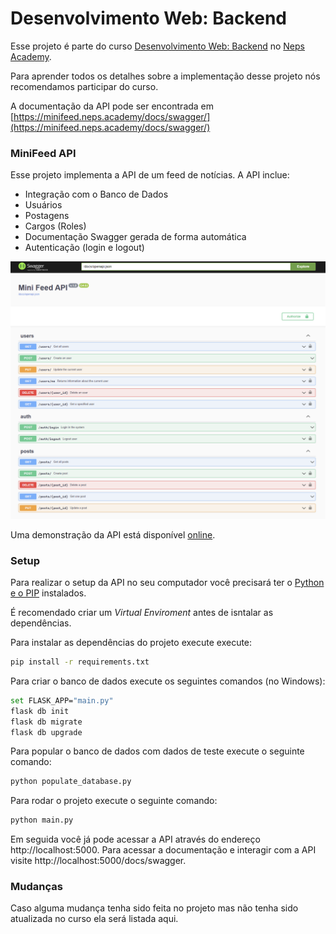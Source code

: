 # Desenvolvimento Web: Backend

Esse projeto é parte do curso [Desenvolvimento Web: Backend](https://neps.academy/br/course/desenvolvimento-web:-backend) no [Neps Academy](https://neps.academy/br).

Para aprender todos os detalhes sobre a implementação desse projeto nós recomendamos participar do curso.

A documentação da API pode ser encontrada em [https://minifeed.neps.academy/docs/swagger/](https://minifeed.neps.academy/docs/swagger/)

### MiniFeed API

Esse projeto implementa a API de um feed de notícias. A API inclue:

- Integração com o Banco de Dados
- Usuários
- Postagens
- Cargos (Roles)
- Documentação Swagger gerada de forma automática
- Autenticação (login e logout)

![Swagger Documentation](images/swagger.png)

Uma demonstração da API está disponível [online](https://minifeed.neps.academy/docs/swagger/).

### Setup

Para realizar o setup da API no seu computador você precisará ter o [Python e o PIP](https://www.python.org/downloads/) instalados.

É recomendado criar um _Virtual Enviroment_ antes de isntalar as dependências.

Para instalar as dependências do projeto execute execute:

```bash
pip install -r requirements.txt
```

Para criar o banco de dados execute os seguintes comandos (no Windows):

```bash
set FLASK_APP="main.py"
flask db init
flask db migrate
flask db upgrade
```

Para popular o banco de dados com dados de teste execute o seguinte comando:

```bash
python populate_database.py
```

Para rodar o projeto execute o seguinte comando:

```bash
python main.py
```

Em seguida você já pode acessar a API através do endereço http://localhost:5000. Para acessar a documentação e interagir com a API visite http://localhost:5000/docs/swagger.

### Mudanças

Caso alguma mudança tenha sido feita no projeto mas não tenha sido atualizada no curso ela será listada aqui.
